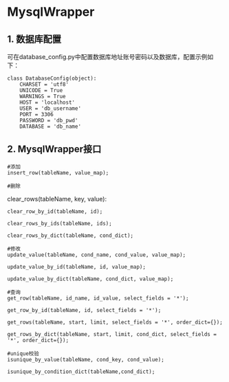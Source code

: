# MysqlWrapper
## 1. 数据库配置
可在database_config.py中配置数据库地址账号密码以及数据库，配置示例如下：

    class DatabaseConfig(object):
        CHARSET = 'utf8'
        UNICODE = True
        WARNINGS = True
        HOST = 'localhost'
        USER = 'db_username'
        PORT = 3306
        PASSWORD = 'db_pwd'
        DATABASE = 'db_name'

## 2. MysqlWrapper接口

	#添加
	insert_row(tableName, value_map);

	#删除
  clear_rows(tableName, key, value):

	clear_row_by_id(tableName, id);

	clear_rows_by_ids(tableName, ids);

	clear_rows_by_dict(tableName, cond_dict);

	#修改
	update_value(tableName, cond_name, cond_value, value_map);

	update_value_by_id(tableName, id, value_map);

	update_value_by_dict(tableName, cond_dict, value_map);

	#查询
	get_row(tableName, id_name, id_value, select_fields = '*');
	
	get_row_by_id(tableName, id, select_fields = '*');
	
	get_rows(tableName, start, limit, select_fields = '*', order_dict={});
	
	get_rows_by_dict(tableName, start, limit, cond_dict, select_fields = '*', order_dict={});

	#unique校验
	isunique_by_value(tableName, cond_key, cond_value);

	isunique_by_condition_dict(tableName,cond_dict);
